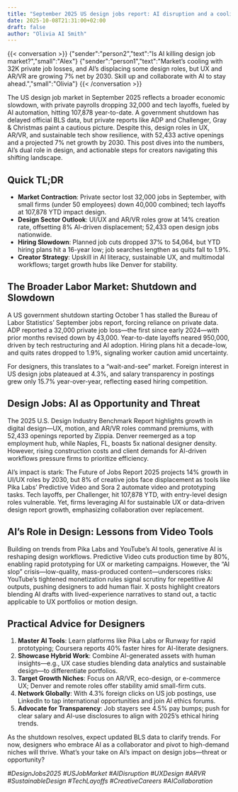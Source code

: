 ```yaml
---
title: "September 2025 US design jobs report: AI disruption and a cooling market"
date: 2025-10-08T21:31:00+02:00
draft: false
author: "Olivia AI Smith"
---
```


{{< conversation >}}
{"sender":"person2","text":"Is AI killing design job market?","small":"Alex"}
{"sender":"person1","text":"Market’s cooling with 32K private job losses, and AI’s displacing some design roles, but UX and AR/VR are growing 7% net by 2030. Skill up and collaborate with AI to stay ahead.","small":"Olivia"}
{{< /conversation >}}

The US design job market in September 2025 reflects a broader economic slowdown, with private payrolls dropping 32,000 and tech layoffs, fueled by AI automation, hitting 107,878 year-to-date. A government shutdown has delayed official BLS data, but private reports like ADP and Challenger, Gray & Christmas paint a cautious picture. Despite this, design roles in UX, AR/VR, and sustainable tech show resilience, with 52,433 active openings and a projected 7% net growth by 2030. This post dives into the numbers, AI’s dual role in design, and actionable steps for creators navigating this shifting landscape.

## Quick TL;DR
- **Market Contraction**: Private sector lost 32,000 jobs in September, with small firms (under 50 employees) down 40,000 combined; tech layoffs at 107,878 YTD impact design.
- **Design Sector Outlook**: UI/UX and AR/VR roles grow at 14% creation rate, offsetting 8% AI-driven displacement; 52,433 open design jobs nationwide.
- **Hiring Slowdown**: Planned job cuts dropped 37% to 54,064, but YTD hiring plans hit a 16-year low; job searches lengthen as quits fall to 1.9%.
- **Creator Strategy**: Upskill in AI literacy, sustainable UX, and multimodal workflows; target growth hubs like Denver for stability.

## The Broader Labor Market: Shutdown and Slowdown
A US government shutdown starting October 1 has stalled the Bureau of Labor Statistics’ September jobs report, forcing reliance on private data. ADP reported a 32,000 private job loss—the first since early 2024—with prior months revised down by 43,000. Year-to-date layoffs neared 950,000, driven by tech restructuring and AI adoption. Hiring plans hit a decade-low, and quits rates dropped to 1.9%, signaling worker caution amid uncertainty.

For designers, this translates to a “wait-and-see” market. Foreign interest in US design jobs plateaued at 4.3%, and salary transparency in postings grew only 15.7% year-over-year, reflecting eased hiring competition.

## Design Jobs: AI as Opportunity and Threat
The 2025 U.S. Design Industry Benchmark Report highlights growth in digital design—UX, motion, and AR/VR roles command premiums, with 52,433 openings reported by Zippia. Denver reemerged as a top employment hub, while Naples, FL, boasts 5x national designer density. However, rising construction costs and client demands for AI-driven workflows pressure firms to prioritize efficiency.

AI’s impact is stark: The Future of Jobs Report 2025 projects 14% growth in UI/UX roles by 2030, but 8% of creative jobs face displacement as tools like Pika Labs’ Predictive Video and Sora 2 automate video and prototyping tasks. Tech layoffs, per Challenger, hit 107,878 YTD, with entry-level design roles vulnerable. Yet, firms leveraging AI for sustainable UX or data-driven design report growth, emphasizing collaboration over replacement.

## AI’s Role in Design: Lessons from Video Tools
Building on trends from Pika Labs and YouTube’s AI tools, generative AI is reshaping design workflows. Predictive Video cuts production time by 80%, enabling rapid prototyping for UX or marketing campaigns. However, the “AI slop” crisis—low-quality, mass-produced content—underscores risks: YouTube’s tightened monetization rules signal scrutiny for repetitive AI outputs, pushing designers to add human flair. X posts highlight creators blending AI drafts with lived-experience narratives to stand out, a tactic applicable to UX portfolios or motion design.

## Practical Advice for Designers
1. **Master AI Tools**: Learn platforms like Pika Labs or Runway for rapid prototyping; Coursera reports 40% faster hires for AI-literate designers.
2. **Showcase Hybrid Work**: Combine AI-generated assets with human insights—e.g., UX case studies blending data analytics and sustainable design—to differentiate portfolios.
3. **Target Growth Niches**: Focus on AR/VR, eco-design, or e-commerce UX; Denver and remote roles offer stability amid small-firm cuts.
4. **Network Globally**: With 4.3% foreign clicks on US job postings, use LinkedIn to tap international opportunities and join AI ethics forums.
5. **Advocate for Transparency**: Job stayers see 4.5% pay bumps; push for clear salary and AI-use disclosures to align with 2025’s ethical hiring trends.

As the shutdown resolves, expect updated BLS data to clarify trends. For now, designers who embrace AI as a collaborator and pivot to high-demand niches will thrive. What’s your take on AI’s impact on design jobs—threat or opportunity?

*#DesignJobs2025 #USJobMarket #AIDisruption #UXDesign #ARVR #SustainableDesign #TechLayoffs #CreativeCareers #AICollaboration*